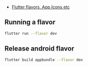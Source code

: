 - [Flutter flavors, App Icons etc](https://www.youtube.com/watch?v=Vhm1Cv2uPko)

## Running a flavor

```bash
flutter run --flavor dev
```

## Release android flavor

```bash
flutter build appbundle --flavor dev
```
